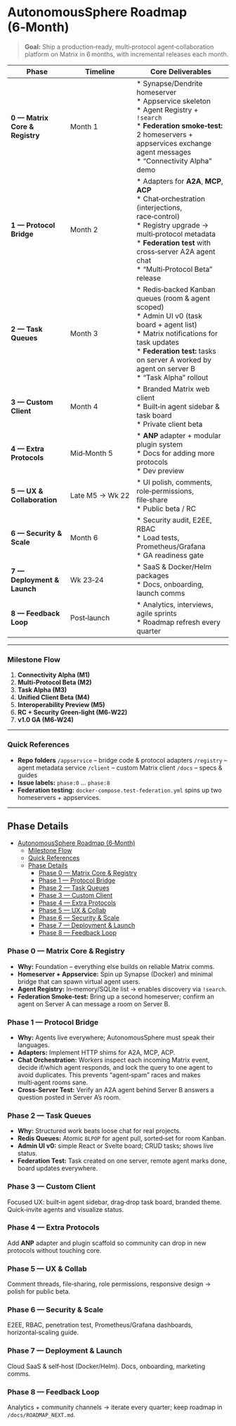 # AutonomousSphere Roadmap (6‑Month)

> **Goal:** Ship a production‑ready, multi‑protocol agent‑collaboration platform on Matrix in 6 months, with incremental releases each month.

| Phase                          | Timeline        | Core Deliverables                                                                                                                                                                                                                                |
| ------------------------------ | --------------- | ------------------------------------------------------------------------------------------------------------------------------------------------------------------------------------------------------------------------------------------------ |
| **0 — Matrix Core & Registry** | Month 1         | \* Synapse/Dendrite homeserver<br>\* Appservice skeleton<br>\* Agent Registry + `!search`<br>\* **Federation smoke‑test:** 2 homeservers + appservices exchange agent messages<br>\* “Connectivity Alpha” demo                                   |
| **1 — Protocol Bridge**        | Month 2         | \* Adapters for **A2A**, **MCP**, **ACP**<br>\* Chat‑orchestration (interjections, race‑control)<br>\* Registry upgrade → multi‑protocol metadata<br>\* **Federation test** with cross‑server A2A agent chat<br>\* “Multi‑Protocol Beta” release |
| **2 — Task Queues**            | Month 3         | \* Redis‑backed Kanban queues (room & agent scoped)<br>\* Admin UI v0 (task board + agent list)<br>\* Matrix notifications for task updates<br>\* **Federation test:** tasks on server A worked by agent on server B<br>\* “Task Alpha” rollout  |
| **3 — Custom Client**          | Month 4         | \* Branded Matrix web client<br>\* Built‑in agent sidebar & task board<br>\* Private client beta                                                                                                                                                 |
| **4 — Extra Protocols**        | Mid‑Month 5     | \* **ANP** adapter + modular plugin system<br>\* Docs for adding more protocols<br>\* Dev preview                                                                                                                                                |
| **5 — UX & Collaboration**     | Late M5 → Wk 22 | \* UI polish, comments, role‑permissions, file‑share<br>\* Public beta / RC                                                                                                                                                                      |
| **6 — Security & Scale**       | Month 6         | \* Security audit, E2EE, RBAC<br>\* Load tests, Prometheus/Grafana<br>\* GA readiness gate                                                                                                                                                       |
| **7 — Deployment & Launch**    | Wk 23‑24        | \* SaaS & Docker/Helm packages<br>\* Docs, onboarding, launch comms                                                                                                                                                                              |
| **8 — Feedback Loop**          | Post‑launch     | \* Analytics, interviews, agile sprints<br>\* Roadmap refresh every quarter                                                                                                                                                                      |

---

### Milestone Flow

1. **Connectivity Alpha (M1)**
2. **Multi‑Protocol Beta (M2)**
3. **Task Alpha (M3)**
4. **Unified Client Beta (M4)**
5. **Interoperability Preview (M5)**
6. **RC + Security Green‑light (M6‑W22)**
7. **v1.0 GA (M6‑W24)**

---

### Quick References

* **Repo folders**
  `/appservice` – bridge code & protocol adapters
  `/registry` – agent metadata service
  `/client` – custom Matrix client
  `/docs` – specs & guides
* **Issue labels:** `phase:0` … `phase:8`
* **Federation testing:** `docker‑compose.test‑federation.yml` spins up two homeservers + appservices.

---

## Phase Details  <!-- TOC -->

- [AutonomousSphere Roadmap (6‑Month)](#autonomoussphere-roadmap-6month)
    - [Milestone Flow](#milestoneflow)
    - [Quick References](#quickreferences)
  - [Phase Details  ](#phase-details--)
    - [Phase 0 — Matrix Core \& Registry](#phase0-matrixcore-registry)
    - [Phase 1 — Protocol Bridge](#phase1-protocol-bridge)
    - [Phase 2 — Task Queues](#phase2-task-queues)
    - [Phase 3 — Custom Client](#phase3-custom-client)
    - [Phase 4 — Extra Protocols](#phase4-extraprotocols)
    - [Phase 5 — UX \& Collab](#phase5-uxcollab)
    - [Phase 6 — Security \& Scale](#phase6-securityscale)
    - [Phase 7 — Deployment \& Launch](#phase7-deploymentlaunch)
    - [Phase 8 — Feedback Loop](#phase8-feedback-loop)

### Phase 0 — Matrix Core & Registry

* **Why:** Foundation – everything else builds on reliable Matrix comms.
* **Homeserver + Appservice:** Spin up Synapse (Docker) and minimal bridge that can spawn virtual agent users.
* **Agent Registry:** In‑memory/SQLite list → enables discovery via `!search`.
* **Federation Smoke‑test:** Bring up a second homeserver; confirm an agent on Server A can message a room on Server B.

### Phase 1 — Protocol Bridge

* **Why:** Agents live everywhere; AutonomousSphere must speak their languages.
* **Adapters:** Implement HTTP shims for A2A, MCP, ACP.
* **Chat Orchestration:** Workers inspect each incoming Matrix event, decide if/which agent responds, and lock the query to one agent to avoid duplicates. This prevents “agent‑spam” races and makes multi‑agent rooms sane.
* **Cross‑Server Test:** Verify an A2A agent behind Server B answers a question posted in Server A’s room.

### Phase 2 — Task Queues

* **Why:** Structured work beats loose chat for real projects.
* **Redis Queues:** Atomic `BLPOP` for agent pull, sorted‑set for room Kanban.
* **Admin UI v0:** simple React or Svelte board; CRUD tasks; shows live status.
* **Federation Test:** Task created on one server, remote agent marks done, board updates everywhere.

### Phase 3 — Custom Client

Focused UX: built‑in agent sidebar, drag‑drop task board, branded theme. Quick‑invite agents and visualize status.

### Phase 4 — Extra Protocols

Add **ANP** adapter and plugin scaffold so community can drop in new protocols without touching core.

### Phase 5 — UX & Collab

Comment threads, file‑sharing, role permissions, responsive design → polish for public beta.

### Phase 6 — Security & Scale

E2EE, RBAC, penetration test, Prometheus/Grafana dashboards, horizontal‑scaling guide.

### Phase 7 — Deployment & Launch

Cloud SaaS & self‑host (Docker/Helm). Docs, onboarding, marketing comms.

### Phase 8 — Feedback Loop

Analytics + community channels → iterate every quarter; keep roadmap in `/docs/ROADMAP_NEXT.md`.
